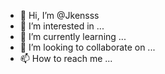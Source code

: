 - 👋 Hi, I’m @Jkensss
- 👀 I’m interested in ...
- 🌱 I’m currently learning ...
- 💞️ I’m looking to collaborate on ...
- 📫 How to reach me ...

<!---
Jkensss/Jkensss is a ✨ special ✨ repository because its `README.md` (this file) appears on your GitHub profile.
You can click the Preview link to take a look at your changes.
--->
